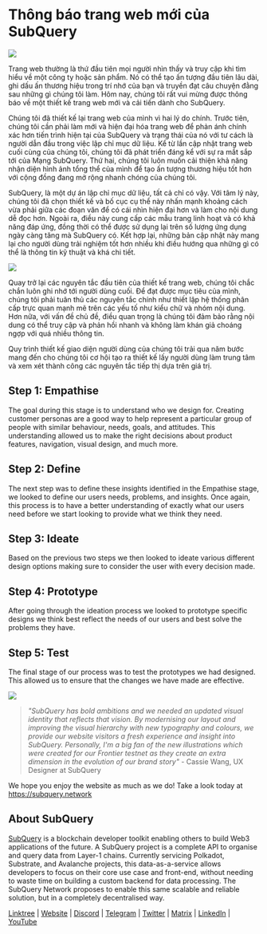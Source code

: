# Thông báo trang web mới của SubQuery

![](https://miro.medium.com/max/1400/0*AnB_ILxq6i0kKz2Y)

Trang web thường là thứ đầu tiên mọi người nhìn thấy và truy cập khi tìm hiểu về một công ty hoặc sản phẩm. Nó có thể tạo ấn tượng đầu tiên lâu dài, ghi dấu ấn thương hiệu trong trí nhớ của bạn và truyền đạt câu chuyện đằng sau những gì chúng tôi làm. Hôm nay, chúng tôi rất vui mừng được thông báo về một thiết kế trang web mới và cải tiến dành cho SubQuery.

Chúng tôi đã thiết kế lại trang web của mình vì hai lý do chính. Trước tiên, chúng tôi cần phải làm mới và hiện đại hóa trang web để phản ánh chính xác hơn tiến trình hiện tại của SubQuery và trạng thái của nó với tư cách là người dẫn đầu trong việc lập chỉ mục dữ liệu. Kể từ lần cập nhật trang web cuối cùng của chúng tôi, chúng tôi đã phát triển đáng kể với sự ra mắt sắp tới của Mạng SubQuery. Thứ hai, chúng tôi luôn muốn cải thiện khả năng nhận diện hình ảnh tổng thể của mình để tạo ấn tượng thương hiệu tốt hơn với cộng đồng đang mở rộng nhanh chóng của chúng tôi.

SubQuery, là một dự án lập chỉ mục dữ liệu, tất cả chỉ có vậy. Với tâm lý này, chúng tôi đã chọn thiết kế và bố cục cụ thể này nhấn mạnh khoảng cách vừa phải giữa các đoạn văn để có cái nhìn hiện đại hơn và làm cho nội dung dễ đọc hơn. Ngoài ra, điều này cung cấp các mẫu trang linh hoạt và có khả năng đáp ứng, đồng thời có thể được sử dụng lại trên số lượng ứng dụng ngày càng tăng mà SubQuery có. Kết hợp lại, những bản cập nhật này mang lại cho người dùng trải nghiệm tốt hơn nhiều khi điều hướng qua những gì có thể là thông tin kỹ thuật và khá chi tiết.

![](https://miro.medium.com/max/1400/1*rqmuhuC5rdV7sZN2AwokZQ.png)

Quay trở lại các nguyên tắc đầu tiên của thiết kế trang web, chúng tôi chắc chắn luôn ghi nhớ tới người dùng cuối. Để đạt được mục tiêu của mình, chúng tôi phải tuân thủ các nguyên tắc chính như thiết lập hệ thống phân cấp trực quan mạnh mẽ trên các yếu tố như kiểu chữ và nhóm nội dung. Hơn nữa, với vấn đề chủ đề, điều quan trọng là chúng tôi đảm bảo rằng nội dung có thể truy cập và phản hồi nhanh và không làm khán giả choáng ngợp với quá nhiều thông tin.

Quy trình thiết kế giao diện người dùng của chúng tôi trải qua năm bước mang đến cho chúng tôi cơ hội tạo ra thiết kế lấy người dùng làm trung tâm và xem xét thành công các nguyên tắc tiếp thị dựa trên giá trị.

## Step 1: Empathise

The goal during this stage is to understand who we design for. Creating customer personas are a good way to help represent a particular group of people with similar behaviour, needs, goals, and attitudes. This understanding allowed us to make the right decisions about product features, navigation, visual design, and much more.

## Step 2: Define

The next step was to define these insights identified in the Empathise stage, we looked to define our users needs, problems, and insights. Once again, this process is to have a better understanding of exactly what our users need before we start looking to provide what we think they need.

## Step 3: Ideate

Based on the previous two steps we then looked to ideate various different design options making sure to consider the user with every decision made.

## Step 4: Prototype

After going through the ideation process we looked to prototype specific designs we think best reflect the needs of our users and best solve the problems they have.

## Step 5: Test

The final stage of our process was to test the prototypes we had designed. This allowed us to ensure that the changes we have made are effective.

![](https://miro.medium.com/max/1400/1*AMO1WP2Yg1MtNht22gIeaw.png)

> _"SubQuery has bold ambitions and we needed an updated visual identity that reflects that vision. By modernising our layout and improving the visual hierarchy with new typography and colours, we provide our website visitors a fresh experience and insight into SubQuery. Personally, I'm a big fan of the new illustrations which were created for our Frontier testnet as they create an extra dimension in the evolution of our brand story"_ - Cassie Wang, UX Designer at SubQuery

We hope you enjoy the website as much as we do! Take a look today at https://subquery.network

## About SubQuery

[SubQuery](https://subquery.network) is a blockchain developer toolkit enabling others to build Web3 applications of the future. A SubQuery project is a complete API to organise and query data from Layer-1 chains. Currently servicing Polkadot, Substrate, and Avalanche projects, this data-as-a-service allows developers to focus on their core use case and front-end, without needing to waste time on building a custom backend for data processing. The SubQuery Network proposes to enable this same scalable and reliable solution, but in a completely decentralised way.

​​[Linktree](https://linktr.ee/subquerynetwork) | [Website](https://subquery.network/) | [Discord](https://discord.com/invite/78zg8aBSMG) | [Telegram](https://t.me/subquerynetwork) | [Twitter](https://twitter.com/subquerynetwork) | [Matrix](https://matrix.to/#/#subquery:matrix.org) | [LinkedIn](https://www.linkedin.com/company/subquery) | [YouTube](https://www.youtube.com/channel/UCi1a6NUUjegcLHDFLr7CqLw)
